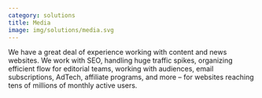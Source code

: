 ```yaml
---
category: solutions
title: Media
image: img/solutions/media.svg
---
```

We have a great deal of experience working with content and news websites. 
We work with SEO, handling huge traffic spikes, organizing efficient flow for 
editorial teams, working with audiences, email subscriptions, AdTech, 
affiliate programs, and more – for websites reaching tens of millions of 
monthly active users.
